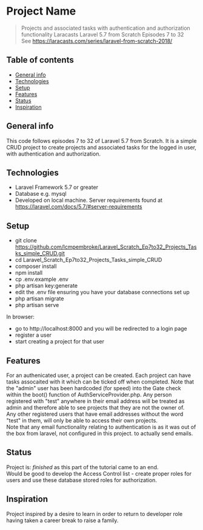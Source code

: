 # Project Name
>  Projects and associated tasks with authentication and authorization functionality
Laracasts Laravel 5.7 from Scratch   Episodes 7 to 32  
See https://laracasts.com/series/laravel-from-scratch-2018/

## Table of contents
* [General info](#general-info)
* [Technologies](#technologies)
* [Setup](#setup)
* [Features](#features)
* [Status](#status)
* [Inspiration](#inspiration)

## General info
This code follows episodes 7 to 32 of Laravel 5.7 from Scratch.  It is a simple CRUD project to create projects and associated tasks for the logged in user, with authentication and authorization.

## Technologies
* Laravel Framework 5.7 or greater
* Database e.g. mysql
* Developed on local machine. Server requirements found at https://laravel.com/docs/5.7/#server-requirements

## Setup
* git clone https://github.com/lcmpembroke/Laravel_Scratch_Ep7to32_Projects_Tasks_simple_CRUD.git
* cd Laravel_Scratch_Ep7to32_Projects_Tasks_simple_CRUD
* composer install
* npm install
* cp .env.example .env
* php artisan key:generate
* edit the .env file ensuring you have your database connections set up
* php artisan migrate
* php artisan serve

In browser:  
* go to http://localhost:8000 and you will be redirected to a login page
* register a user
* start creating a project for that user

## Features
For an authenicated user, a project can be created. Each project can have tasks assocaited with it which can be ticked off when completed.
Note that the "admin" user has been hardcoded (for speed) into the Gate check within the boot() function of AuthServiceProvider.php.
Any person registered with "test" anywhere in their email address will be treated as admin and therefore able to see projects that they are not the owner of.  
Any other registered users that have email addresses without the word "test" in them, will only be able to access their own projects.  
Note that any email functionality relating to authentication is as it was out of the box from laravel, not configured in this project. to actually send emails.

## Status
Project is: _finished_ as this part of the tutorial came to an end.  
Would be good to develop the Access Control list - create proper roles for users and use these database stored roles for authorization.  

## Inspiration
Project inspired by a desire to learn in order to return to developer role having taken a career break to raise a family.
